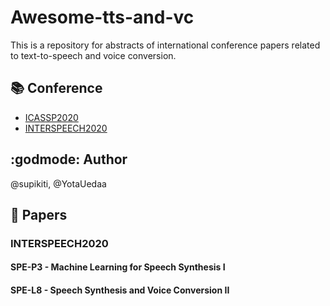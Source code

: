 # Awesome-tts-and-vc
This is a repository for abstracts of international conference papers related to text-to-speech and voice conversion.

## :books: Conference
- [ICASSP2020](https://2020.ieeeicassp.org/)
- [INTERSPEECH2020](http://www.interspeech2020.org/)

## :godmode: Author
@supikiti, @YotaUedaa

## :page_facing_up: Papers
### INTERSPEECH2020
#### SPE-P3 - Machine Learning for Speech Synthesis I
#### SPE-L8 - Speech Synthesis and Voice Conversion II
